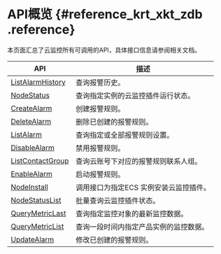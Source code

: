# API概览 {#reference_krt_xkt_zdb .reference}

本页面汇总了云监控所有可调用的API，具体接口信息请参阅相关文档。

|API|描述|
|---|--|
|[ListAlarmHistory](intl.zh-CN/API参考/ListAlarmHistory.md#)|查询报警历史。|
|[NodeStatus](intl.zh-CN/API参考/NodeStatus.md#)|查询指定实例的云监控插件运行状态。|
|[CreateAlarm](intl.zh-CN/API参考/CreateAlarm.md#)|创建报警规则。|
|[DeleteAlarm](intl.zh-CN/API参考/DeleteAlarm.md#)|删除已创建的报警规则。|
|[ListAlarm](intl.zh-CN/API参考/ListAlarm.md#)|查询指定或全部报警规则设置。|
|[DisableAlarm](intl.zh-CN/API参考/DisableAlarm.md#)|禁用报警规则。|
|[ListContactGroup](intl.zh-CN/API参考/ListContactGroup.md#)|查询云账号下对应的报警规则联系人组。|
|[EnableAlarm](intl.zh-CN/API参考/EnableAlarm.md#)|启动报警规则。|
|[NodeInstall](intl.zh-CN/API参考/NodeInstall.md#)|调用接口为指定ECS 实例安装云监控插件。|
|[NodeStatusList](intl.zh-CN/API参考/NodeStatusList.md#)|批量查询云监控插件状态。|
|[QueryMetricLast](intl.zh-CN/API参考/QueryMetricLast.md#)|查询指定监控对象的最新监控数据。|
|[QueryMetricList](intl.zh-CN/API参考/QueryMetricList.md#)|查询一段时间内指定产品实例的监控数据。|
|[UpdateAlarm](intl.zh-CN/API参考/UpdateAlarm.md#)|修改已创建的报警规则。|


